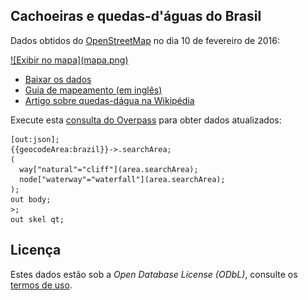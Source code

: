 ## Cachoeiras e quedas-d'águas do Brasil

Dados obtidos do [OpenStreetMap](www.openstreet.map) no dia 10 de fevereiro de 2016:

<a href="https://github.com/vgeorge/cachoeiras/blob/master/quedas-dagua-2016-02-10.geojson" target="_blank">
![Exibir no mapa](mapa.png)
</a>

* [Baixar os dados](https://github.com/vgeorge/cachoeiras/raw/master/quedas-dagua-2016-02-10.geojson)
* [Guia de mapeamento (em inglês)](http://wiki.openstreetmap.org/wiki/Waterfalls)
* [Artigo sobre quedas-dágua na Wikipédia](https://pt.wikipedia.org/wiki/Queda_de_%C3%A1gua)

Execute esta [consulta do Overpass](http://overpass-turbo.eu/s/ekI) para obter dados atualizados:

```
[out:json];
{{geocodeArea:brazil}}->.searchArea;
(
  way["natural"="cliff"](area.searchArea);
  node["waterway"="waterfall"](area.searchArea);
);
out body;
>;
out skel qt;
```

## Licença

Estes dados estão sob a *Open Database License (ODbL)*, consulte os [termos de uso](http://www.openstreetmap.org/copyright).
